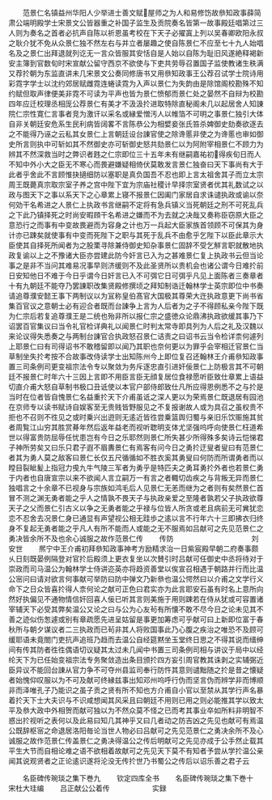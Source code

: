 <!-- { "loadSidebar": true } -->
　　范景仁名镇益州华阳人少举进士善文赋屋师之为人和易修饬故叅知政事薛简肃公端明殿学士宋景文公皆器重之补国子监生及贡院奏名皆第一故事殿廷唱第过三人则为奏名之首者必抗声自陈以祈恩虽考校在下天子必擢寘上列以吴春卿欧阳永叔之耿介犹不免从众景仁独不然左右与并立者屡趣之使自陈景仁不应至七十九人始唱名及之景仁出拜退就列讫无一言众皆服其安恬自是人始以自陈为耻旧风遂絶释褐新安主簿到官数旬时宋宣献公留守西京不欲使与下吏共劳辱召置国子监使教诸生秩满又荐扵朝为东监直讲未几宋景文公奏同修唐书又用叅知政事王公荐召试学士院诗用彩霓字学士以沈约郊居赋雌霓连蜷读霓为入声以景仁为失韵由是除馆阁校勘殊不知约赋但取声律便美非霓不可读为平声也皆为景仁愤郁而景仁处之晏然不自辩为校勘四年应迁校理丞相厐公荐景仁有美才不汲汲扵进取特除直秘阁未几以起居舍人知諌院仁宗性寛仁言事者竞为激讦以采名或縁爱憎汚人以帷箔不可明之事景仁独引大体自非关朝廷安危系生民利病皆阔畧不言陈恭公为相嬖妾张氏笞杀婢御史劾奏欲逐去之不能得乃诬之云私其女景仁上言朝廷设台諌官使之除谗慝非使之为谗慝也审如御史所言则执中可斩如其不然御史亦可斩御史怒共劾景仁以为阿附宰相景仁不顾力为辨其不然深救当时之弊识者韪之仁宗即位三十五年未有继嗣嘉祐初得疾旬日而人不知中外小大之臣无不寒心而畏避嫌疑相倚伏莫敢发言景仁独奋曰天下事尚有大于此者乎舍此不言顾惟抉擿细防以塞职是真负国吾不忍也即上言太祖舍其子而立太宗周王既薨真宗取宗室子养之宫中陛下宜为宗庙社稷计早择宗室贤者优其礼数试之以政与图天下之事以系天下之心章累上寝不报景仁因阖门家居自求诛谴执政或谕以奈何効干名希进之人景仁上执政书言继嗣不定将有急兵镇义当死朝廷之刑不可死乱兵之下此乃镇择死之时尚安暇頋干名希进之嫌而不为去就之决哉又奏称臣窃原大臣之意恐行之而事有中变故畏避而为容身之计也万一兵起大臣家族首领顾不可保其为身计亦已踈矣就使事有中变而死陛下之职与其死于乱兵不由愈乎乞陛下以臣此章示大臣使其自择死所闻者为之股栗寻除兼侍御史知杂事景仁固辞不受乞觧言职就散地执政复谕以上之不豫诸大臣亦尝建此防今奸言已入为之甚难景仁复上执政书云但当论事之是非不当问其难易况事早则济缓则不及此圣贤所以贵机会也诸公谓今日难扵前日安知他日不难于今日乎谓今日奸言已入不可弭它日可弭乎凡见上面陈者三奏章者十有九朝廷不能夺乃罢諌职改集贤殿修撰顷之拜知制诰迁翰林学士英宗即位中书奏请追尊濮安懿王事下两制议以为冝称皇伯髙官大国极其尊荣大迕执政意更下尚书省集百官议之意朝士必有迎合者既而台諌争上言为人后者为之子不得顾私亲今陛下既为仁宗后若复追尊濮王是二统也殆非所以报仁宗之盛徳众论鼎沸执政欲缓其事乃下诏罢百官集议曰当令礼官检详典礼以闻景仁时判太常寺即具列为人后之礼及汉魏以来论议得失悉奏之与两制台諌官合执政怒召景仁诘责之曰诏书云当令检详柰何遽列上耶景仁曰有司得诏书不敢稽留即以闻乃其职也奈何更以为罪乎会宰相迁官景仁当草制坐失扵考按不合故事改侍读学士出知陈州今上即位复召还翰林王介甫叅知政事置三司条例司更变祖宗法令专以聚敛为务斥逐忠直引进奸佞景仁上防极言其不可朝廷不报景仁时年六十三因上言即不用臣言臣无顔复居位食禄愿听臣致仕章累上语益切直介甫大怒自草制书极口丑诋使以本官户部侍郎致仕凡所应得恩例悉不之与扵是当时在位者皆自愧景仁名益重扵天下介甫虽诋之深人更以为荣焉景仁既退居有园池在京师专以读书赋诗自娱客至无贵贱皆野服见之不复报谢故人或为具召之虽权贵不拒也不召则不徃见之或时乗兴出逰则无逺近皆徃尝乗篮舆归蜀与亲旧乐饮赈施其贫者周覧江山穷其胜赏朞年然后返年益老而视听聦明支体尤坚强呜呼向使景仁枉道希世以得富贵防屈辱任忧患岂有今日之乐耶然则景仁所失甚少所得殊多矣诗云恺悌君子神所劳矣又曰乐只君子遐不眉夀景仁有焉客有问今日之勇扵迂叟者叟曰有范景仁者其为勇人莫之敌客曰景仁长仅五尺循循如不胜衣奚其勇叟曰何防而所谓勇者而以瞠目裂眦髪上指冠力曵九牛气陵三军者为勇乎是特匹夫之勇耳勇扵外者也若景仁勇于内者也自唐宣宗以来不欲闻人言立嗣万一有言之者輙切齿疾之与背叛无异而景仁独唱言之十余章不已视身与宗族如鸿毛后人见景仁无恙而继为之者则有矣然景仁首冒不测之渊无勇者能之乎人之情孰不畏天子与执政亲爱之至隆者孰若父子执政欲尊天子之父而景仁引古义以争之无勇者能之乎禄与位皆人所贪或老且病前无可兾犹恋恋不忍舍去况景仁身已通显有声望视公相无跬歩之逺以言不行年六十三即拂衣归终身不复起无勇者能之乎凡人有所不能而人或能之无不服焉如吕献可之先见范景仁之勇决皆余所不及也余心诚服之故作范景仁传
　　传防　　　　　　　　　　　刘安世
　　熈宁中王介甫初拜叅知政事神考方励精求治一日紫宸殿早朝二府奏事颇乆日刻既晏例隔登对官扵后殿须上更衣复坐以次賛引时吕献可任御史中丞将待对于崇政而司马温公为翰林学士侍讲迩英亦将趋资善堂以俟宣召相遇于朝路并行而比温公宻问曰请对欲言何事献可举防曰防中弹文乃新叅也温公愕然曰以介甫之文学行义命下之日众皆喜扵得人柰何论之献可正色曰君实亦为此言耶安石虽有时名上意所向然好执偏见不通物情信奸回喜人佞已听其言则美施于用则踈若在侍从犹或可容置诸宰辅天下必受其弊矣温公又论之曰与公为心友茍有所懐不敢不尽今日之论未见其不善之迹似伤怱遽或别有章疏愿先进呈姑留是事更加筹虑可乎献可曰上新即位富于春秋所与朝夕谋议者二三执政而已茍非其人将败国事此乃心腹之疾治之唯恐不及顾可缓耶语未竟閤门吏抗声追班乃趋而去温公自经筵黙坐玉堂终日思之不得其说而缙绅间有传其防者徃徃偶语切议疑其太过未几闻中书置三司条例司相与讲议于局中以经纶天下为已任始变祖宗法专务聚敛造出条目颁扵四方妄引周官教其诛剥之实辅弼近臣异议不能回台諌从官力争不可夺州县监司奉行防忤其意则谴黜随之扵是昔之懐疑者始愧仰叹服以为不可及献可终縁兹事出知邓州呜呼行伪而坚言伪而辨学非而博顺非而泽唯孔子乃能识之虽子贡之贤有所不知也方介甫自小官以至禁从其学行声名暴着扵天下士大夫识与不识咸想闻其风采且曰朝廷不用则已用之则必能推其学以致太平及叅大政中外相贺而献可独以为不然众莫不怪之已而考其事业卒如所料非明智不惑出扵视听之表何以及此易曰知几其神乎又曰几者动之防吉凶之先见也献可有焉温公既辞枢宻之命退居洛阳毎论当世人物必曰吕献可之先见范景仁之勇决余所不及心诚服之故作范景仁传盖景仁之勇决得温公之传后明献可之先见亦成于公手然止载其平生大节而自相论难之语不欲相着故献可之先见天下莫不有知者予尝从学扵温公亲闻其说观贤者之正论逺识遂将沦没无传扵世乃书蜀公之传后以诏乐善之君子云











　　名臣碑传琬琰之集下巻九
　　钦定四库全书
　　名臣碑传琬琰之集下巻十　　宋杜大珪编
　　吕正献公公着传　　　　　　实録
